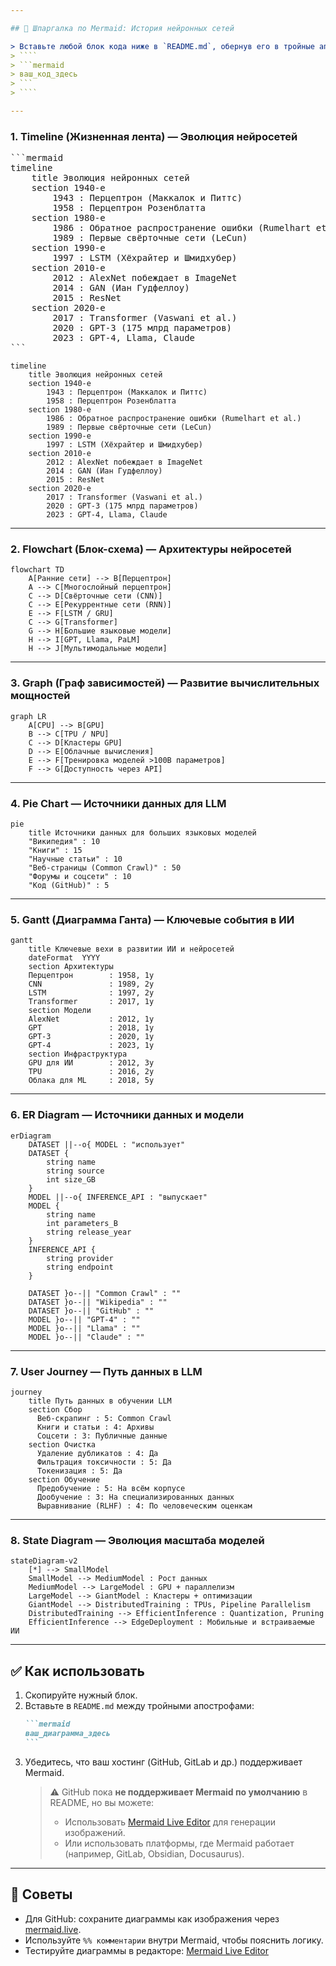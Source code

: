 ```yaml
---

## 🧠 Шпаргалка по Mermaid: История нейронных сетей

> Вставьте любой блок кода ниже в `README.md`, обернув его в тройные апострофы с указанием `mermaid`:
> ````
> ```mermaid
> ваш_код_здесь
> ```
> ````

---
```


### 1. **Timeline (Жизненная лента) — Эволюция нейросетей**
<pre>
```mermaid
timeline
    title Эволюция нейронных сетей
    section 1940-е
        1943 : Перцептрон (Маккалок и Питтс)
        1958 : Перцептрон Розенблатта
    section 1980-е
        1986 : Обратное распространение ошибки (Rumelhart et al.)
        1989 : Первые свёрточные сети (LeCun)
    section 1990-е
        1997 : LSTM (Хёхрайтер и Шмидхубер)
    section 2010-е
        2012 : AlexNet побеждает в ImageNet
        2014 : GAN (Иан Гудфеллоу)
        2015 : ResNet
    section 2020-е
        2017 : Transformer (Vaswani et al.)
        2020 : GPT-3 (175 млрд параметров)
        2023 : GPT-4, Llama, Claude
```
</pre>

```mermaid
timeline
    title Эволюция нейронных сетей
    section 1940-е
        1943 : Перцептрон (Маккалок и Питтс)
        1958 : Перцептрон Розенблатта
    section 1980-е
        1986 : Обратное распространение ошибки (Rumelhart et al.)
        1989 : Первые свёрточные сети (LeCun)
    section 1990-е
        1997 : LSTM (Хёхрайтер и Шмидхубер)
    section 2010-е
        2012 : AlexNet побеждает в ImageNet
        2014 : GAN (Иан Гудфеллоу)
        2015 : ResNet
    section 2020-е
        2017 : Transformer (Vaswani et al.)
        2020 : GPT-3 (175 млрд параметров)
        2023 : GPT-4, Llama, Claude
```

---

### 2. **Flowchart (Блок-схема) — Архитектуры нейросетей**
```mermaid
flowchart TD
    A[Ранние сети] --> B[Перцептрон]
    A --> C[Многослойный перцептрон]
    C --> D[Свёрточные сети (CNN)]
    C --> E[Рекуррентные сети (RNN)]
    E --> F[LSTM / GRU]
    C --> G[Transformer]
    G --> H[Большие языковые модели]
    H --> I[GPT, Llama, PaLM]
    H --> J[Мультимодальные модели]
```

---

### 3. **Graph (Граф зависимостей) — Развитие вычислительных мощностей**
```mermaid
graph LR
    A[CPU] --> B[GPU]
    B --> C[TPU / NPU]
    C --> D[Кластеры GPU]
    D --> E[Облачные вычисления]
    E --> F[Тренировка моделей >100B параметров]
    F --> G[Доступность через API]
```

---

### 4. **Pie Chart — Источники данных для LLM**
```mermaid
pie
    title Источники данных для больших языковых моделей
    "Википедия" : 10
    "Книги" : 15
    "Научные статьи" : 10
    "Веб-страницы (Common Crawl)" : 50
    "Форумы и соцсети" : 10
    "Код (GitHub)" : 5
```

---

### 5. **Gantt (Диаграмма Ганта) — Ключевые события в ИИ**
```mermaid
gantt
    title Ключевые вехи в развитии ИИ и нейросетей
    dateFormat  YYYY
    section Архитектуры
    Перцептрон        : 1958, 1y
    CNN               : 1989, 2y
    LSTM              : 1997, 2y
    Transformer       : 2017, 1y
    section Модели
    AlexNet           : 2012, 1y
    GPT               : 2018, 1y
    GPT-3             : 2020, 1y
    GPT-4             : 2023, 1y
    section Инфраструктура
    GPU для ИИ        : 2012, 3y
    TPU               : 2016, 2y
    Облака для ML     : 2018, 5y
```

---

### 6. **ER Diagram — Источники данных и модели**
```mermaid
erDiagram
    DATASET ||--o{ MODEL : "использует"
    DATASET {
        string name
        string source
        int size_GB
    }
    MODEL ||--o{ INFERENCE_API : "выпускает"
    MODEL {
        string name
        int parameters_B
        string release_year
    }
    INFERENCE_API {
        string provider
        string endpoint
    }

    DATASET }o--|| "Common Crawl" : ""
    DATASET }o--|| "Wikipedia" : ""
    DATASET }o--|| "GitHub" : ""
    MODEL }o--|| "GPT-4" : ""
    MODEL }o--|| "Llama" : ""
    MODEL }o--|| "Claude" : ""
```

---

### 7. **User Journey — Путь данных в LLM**
```mermaid
journey
    title Путь данных в обучении LLM
    section Сбор
      Веб-скрапинг : 5: Common Crawl
      Книги и статьи : 4: Архивы
      Соцсети : 3: Публичные данные
    section Очистка
      Удаление дубликатов : 4: Да
      Фильтрация токсичности : 5: Да
      Токенизация : 5: Да
    section Обучение
      Предобучение : 5: На всём корпусе
      Дообучение : 3: На специализированных данных
      Выравнивание (RLHF) : 4: По человеческим оценкам
```

---

### 8. **State Diagram — Эволюция масштаба моделей**
```mermaid
stateDiagram-v2
    [*] --> SmallModel
    SmallModel --> MediumModel : Рост данных
    MediumModel --> LargeModel : GPU + параллелизм
    LargeModel --> GiantModel : Кластеры + оптимизации
    GiantModel --> DistributedTraining : TPUs, Pipeline Parallelism
    DistributedTraining --> EfficientInference : Quantization, Pruning
    EfficientInference --> EdgeDeployment : Мобильные и встраиваемые ИИ
```

---

## ✅ Как использовать
1. Скопируйте нужный блок.
2. Вставьте в `README.md` между тройными апострофами:
   ````markdown
   ```mermaid
   ваш_диаграмма_здесь
   ```
   ````
3. Убедитесь, что ваш хостинг (GitHub, GitLab и др.) поддерживает Mermaid.
   > ⚠️ GitHub пока **не поддерживает Mermaid по умолчанию** в README, но вы можете:
   > - Использовать [Mermaid Live Editor](https://mermaid.live) для генерации изображений.
   > - Или использовать платформы, где Mermaid работает (например, GitLab, Obsidian, Docusaurus).

---

## 📌 Советы
- Для GitHub: сохраните диаграммы как изображения через [mermaid.live](https://mermaid.live).
- Используйте `%% комментарии` внутри Mermaid, чтобы пояснить логику.
- Тестируйте диаграммы в редакторе: [Mermaid Live Editor](https://mermaid.live/edit)

